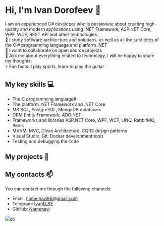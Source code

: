 # Hi, I'm Ivan Dorofeev  👋 

I am an experienced C# developer who is passionate about creating high-quality and modern applications using .NET Framework, ASP.NET Core, WPF, WCF, REST API and other technologies.<br>
💪 I study software architecture and solutions, as well as all the subtleties of the C # programming language and platform .NET<br>
🤝 I want to collaborate on open source projects<br>
💭 Ask me about everything related to technology, I will be happy to share my thoughts<br>
⚡ Fun facts:  I play sports, learn to play the guitar<br>


## My key skills 💻

- The C programming language#
- The platform .NET Framework and .NET Core
- MS SQL, PostgreSQL, MongoDB databases
- ORM Entity Framework, ADO.NET
- Frameworks and libraries ASP.NET Core, WPF, WCF, LINQ, RabbitMQ, Redis
- MVVM, MVC, Clean Architecture, CQRS design patterns
- Visual Studio, Git, Docker development tools
- Testing and debugging the code

## My projects 🚀


## My contacts 📫

You can contact me through the following channels:
- Email: [name.navi96@gmail.com](mailto:name.navi96@gmail.com)
- Telegram: [IvanD_SE](https://t.me/IvanD_SE)
- GitHub: [Namenavi](https://github.com/namenavi)

[![as](https://tenor.com/view/net-web-live-tv-tele-gif-20708448.gif)](#)
